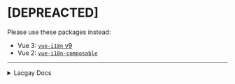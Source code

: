 # [DEPREACTED]

Please use these packages instead:

- Vue 3: [`vue-i18n` v9](https://github.com/intlify/vue-i18n-next)
- Vue 2: [`vue-i18n-composable`](https://github.com/intlify/vue-i18n-composable)

---

<details>
<summary>Lacgay Docs</summary>

# 🌍 @vueuse/i18n

[![NPM version](https://img.shields.io/npm/v/@vueuse/i18n?color=a1b858)](https://www.npmjs.com/package/@vueuse/i18n)

> This is an add-on of [VueUse](https://github.com/antfu). A wrapper for [vue-i18n](https://github.com/kazupon/vue-i18n) in Composition API. You can use it before [vue-i18n-next](https://github.com/intlify/vue-i18n-next) ready.

[**Full Documents**](https://vueuse.js.org/)

## 📦 Install

### for Vue 3 ([vue-next](https://github.com/vuejs/vue-next))

<pre class='language-bash'>
npm i @vueuse/i18n<b>@vue3</b> vue-i18n
</pre>

### for Vue 2 with [composition-api](https://github.com/vuejs/composition-api) polyfill

<pre class='language-bash'>
npm i @vueuse/i18n<b>@vue2</b> vue-i18n
</pre>

## ⚡ Functions

`@vueuse/i18n` provides following functions

<!--GENEARTED LIST, DO NOT MODIFY MANUALLY-->
<!--FUNCTIONS_LIST_STARTS-->

- i18n
  - [`createI18n`](https://vueuse.js.org/?path=/story/add-ons-i18n--createi18n) — create a global i18n instance to be reused
  - [`useI18n`](https://vueuse.js.org/?path=/story/add-ons-i18n--usei18n) — use vue-i18n instance

<!--FUNCTIONS_LIST_ENDS-->

You can checkout the full documents and live demos in [Storybook](https://vueuse.js.org/).


## 📄 License

[MIT License](https://github.com/antfu/vueuse/blob/master/LICENSE) © 2019-2020 [Anthony Fu](https://github.com/antfu)

</details>
